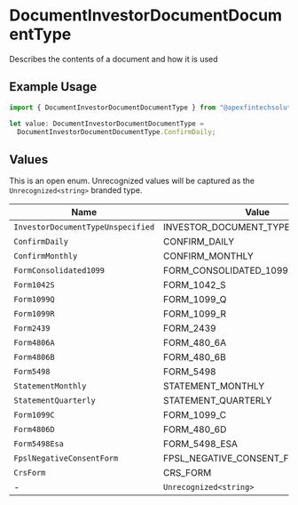 # DocumentInvestorDocumentDocumentType

Describes the contents of a document and how it is used

## Example Usage

```typescript
import { DocumentInvestorDocumentDocumentType } from "@apexfintechsolutions/ascend-sdk/models/components";

let value: DocumentInvestorDocumentDocumentType =
  DocumentInvestorDocumentDocumentType.ConfirmDaily;
```

## Values

This is an open enum. Unrecognized values will be captured as the `Unrecognized<string>` branded type.

| Name                               | Value                              |
| ---------------------------------- | ---------------------------------- |
| `InvestorDocumentTypeUnspecified`  | INVESTOR_DOCUMENT_TYPE_UNSPECIFIED |
| `ConfirmDaily`                     | CONFIRM_DAILY                      |
| `ConfirmMonthly`                   | CONFIRM_MONTHLY                    |
| `FormConsolidated1099`             | FORM_CONSOLIDATED_1099             |
| `Form1042S`                        | FORM_1042_S                        |
| `Form1099Q`                        | FORM_1099_Q                        |
| `Form1099R`                        | FORM_1099_R                        |
| `Form2439`                         | FORM_2439                          |
| `Form4806A`                        | FORM_480_6A                        |
| `Form4806B`                        | FORM_480_6B                        |
| `Form5498`                         | FORM_5498                          |
| `StatementMonthly`                 | STATEMENT_MONTHLY                  |
| `StatementQuarterly`               | STATEMENT_QUARTERLY                |
| `Form1099C`                        | FORM_1099_C                        |
| `Form4806D`                        | FORM_480_6D                        |
| `Form5498Esa`                      | FORM_5498_ESA                      |
| `FpslNegativeConsentForm`          | FPSL_NEGATIVE_CONSENT_FORM         |
| `CrsForm`                          | CRS_FORM                           |
| -                                  | `Unrecognized<string>`             |